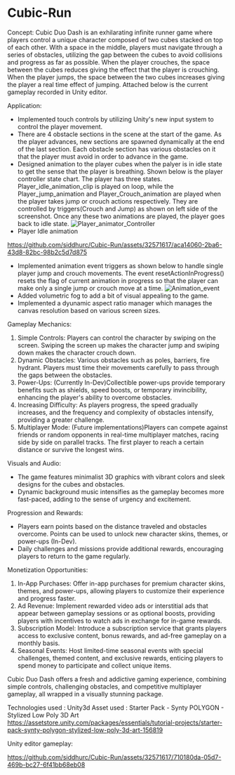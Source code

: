 # Cubic-Run

Concept:
Cubic Duo Dash is an exhilarating infinite runner game where players control a unique character composed of two cubes stacked on top of each other. With a space in the middle, players must navigate through a series of obstacles, utilizing the gap between the cubes to avoid collisions and progress as far as possible. When the player crouches, the space between the cubes reduces giving the effect that the player is crouching. When the player jumps, the space between the two cubes increases giving the player a real time effect of jumping. Attached below is the current gameplay recorded in Unity editor. 

Application:
- Implemented touch controls by utilizing Unity's new input system to control the player movement. 
- There are 4 obstacle sections in the scene at the start of the game. As the player advances, new sections are spawned dynamically at the end of the last section. Each obstacle section has various obstacles on it that the player must avoid in order to advance in the game.
- Designed animation to the player cubes when the palyer is in idle state to get the sense that the player is breathing. Shown below is the player controller state chart. The player has three states. Player_idle_animation_clip is played on loop, while the Player_jump_animation and Player_Crouch_animation are played when the player takes jump or crouch actions respectively. They are controlled by triggers(Crouch and Jump) as shown on left side of the screenshot. Once any these two animations are played, the player goes back to idle state.
![Player_animator_Controller](https://github.com/siddhurc/Cubic-Run/assets/32571617/1031f27e-8e11-4a79-8f6d-75bcdf7a4604)
- Player Idle animation

https://github.com/siddhurc/Cubic-Run/assets/32571617/aca14060-2ba6-43d8-82bc-98b2c5d7d875

- Implemented animation event triggers as shown below to handle single player jump and crouch movements. The event resetActionInProgress() resets the flag of current animation in progress so that the player can make only a single jump or crouch move at a time. 
![Animation_event](https://github.com/siddhurc/Cubic-Run/assets/32571617/2449445a-43a6-4423-81db-8d29fdeb2077)
- Added volumetric fog to add a bit of visual appealing to the game.
- Implemented a dyunamic aspect ratio manager which manages the canvas resolution based on various screen sizes.

Gameplay Mechanics:
1. Simple Controls: Players can control the character by swiping on the screen. Swiping the screen up makes the character jump and swiping down makes the character crouch down.
2. Dynamic Obstacles: Various obstacles such as poles, barriers, fire hydrant. Players must time their movements carefully to pass through the gaps between the obstacles.
3. Power-Ups: (Currently In-Dev)Collectible power-ups provide temporary benefits such as shields, speed boosts, or temporary invincibility, enhancing the player's ability to overcome obstacles.
4. Increasing Difficulty: As players progress, the speed gradually increases, and the frequency and complexity of obstacles intensify, providing a greater challenge.
5. Multiplayer Mode: (Future implementations)Players can compete against friends or random opponents in real-time multiplayer matches, racing side by side on parallel tracks. The first player to reach a certain distance or survive the longest wins.

Visuals and Audio:
- The game features minimalist 3D graphics with vibrant colors and sleek designs for the cubes and obstacles.
- Dynamic background music intensifies as the gameplay becomes more fast-paced, adding to the sense of urgency and excitement.

Progression and Rewards:
- Players earn points based on the distance traveled and obstacles overcome. Points can be used to unlock new character skins, themes, or power-ups (In-Dev).
- Daily challenges and missions provide additional rewards, encouraging players to return to the game regularly.

Monetization Opportunities:
1. In-App Purchases: Offer in-app purchases for premium character skins, themes, and power-ups, allowing players to customize their experience and progress faster.
2. Ad Revenue: Implement rewarded video ads or interstitial ads that appear between gameplay sessions or as optional boosts, providing players with incentives to watch ads in exchange for in-game rewards.
3. Subscription Model: Introduce a subscription service that grants players access to exclusive content, bonus rewards, and ad-free gameplay on a monthly basis.
4. Seasonal Events: Host limited-time seasonal events with special challenges, themed content, and exclusive rewards, enticing players to spend money to participate and collect unique items.

Cubic Duo Dash offers a fresh and addictive gaming experience, combining simple controls, challenging obstacles, and competitive multiplayer gameplay, all wrapped in a visually stunning package.

Technologies used : Unity3d
Asset used : Starter Pack - Synty POLYGON - Stylized Low Poly 3D Art
https://assetstore.unity.com/packages/essentials/tutorial-projects/starter-pack-synty-polygon-stylized-low-poly-3d-art-156819

Unity editor gameplay:

https://github.com/siddhurc/Cubic-Run/assets/32571617/710180da-05d7-469b-bc27-6f41bb68eb08

